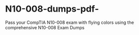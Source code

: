 # N10-008-dumps-pdf-
Pass your CompTIA N10-008 exam with flying colors using the comprehensive N10-008 Exam Dumps
